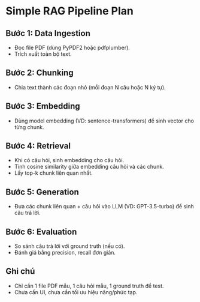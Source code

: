 # Simple RAG Pipeline Plan

## Bước 1: Data Ingestion
- Đọc file PDF (dùng PyPDF2 hoặc pdfplumber).
- Trích xuất toàn bộ text.

## Bước 2: Chunking
- Chia text thành các đoạn nhỏ (mỗi đoạn N câu hoặc N ký tự).

## Bước 3: Embedding
- Dùng model embedding (VD: sentence-transformers) để sinh vector cho từng chunk.

## Bước 4: Retrieval
- Khi có câu hỏi, sinh embedding cho câu hỏi.
- Tính cosine similarity giữa embedding câu hỏi và các chunk.
- Lấy top-k chunk liên quan nhất.

## Bước 5: Generation
- Đưa các chunk liên quan + câu hỏi vào LLM (VD: GPT-3.5-turbo) để sinh câu trả lời.

## Bước 6: Evaluation
- So sánh câu trả lời với ground truth (nếu có).
- Đánh giá bằng precision, recall đơn giản.

## Ghi chú
- Chỉ cần 1 file PDF mẫu, 1 câu hỏi mẫu, 1 ground truth để test.
- Chưa cần UI, chưa cần tối ưu hiệu năng/phức tạp. 